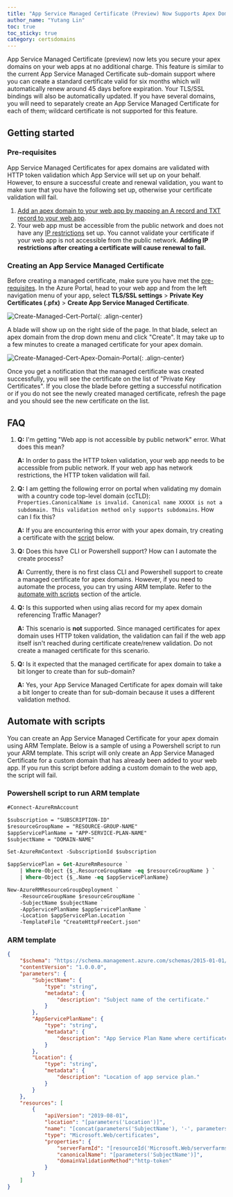 ```yaml
---
title: "App Service Managed Certificate (Preview) Now Supports Apex Domains"
author_name: "Yutang Lin"
toc: true
toc_sticky: true
category: certsdomains
---
```


App Service Managed Certificate (preview) now lets you secure your apex domains on your web apps at no additional charge. This feature is similar to the current App Service Managed Certificate sub-domain support where you can create a standard certificate valid for six months which will automatically renew around 45 days before expiration. Your TLS/SSL bindings will also be automatically updated. If you have several domains, you will need to separately create an App Service Managed Certificate for each of them; wildcard certificate is not supported for this feature.

## Getting started

### Pre-requisites <a name="pre-reqs"></a>
App Service Managed Certificates for apex domains are validated with HTTP token validation which App Service will set up on your behalf. However, to ensure a successful create and renewal validation, you want to make sure that you have the following set up, otherwise your certificate validation will fail.

1. [Add an apex domain to your web app by mapping an A record and TXT record to your web app](https://docs.microsoft.com/en-us/azure/app-service/app-service-web-tutorial-custom-domain#map-an-a-record). 
1. Your web app must be accessible from the public network and does not have any [IP restrictions](https://docs.microsoft.com/en-us/azure/app-service/app-service-ip-restrictions) set up. You cannot validate your certificate if your web app is not accessible from the public network. **Adding IP restrictions after creating a certificate will cause renewal to fail.**

### Creating an App Service Managed Certificate
Before creating a managed certificate, make sure you have met the [pre-requisites](#pre-reqs). In the Azure Portal, head to your web app and from the left navigation menu of your app, select **TLS/SSL settings** > **Private Key Certificates (.pfx)** > **Create App Service Managed Certificate**.

![Create-Managed-Cert-Portal]({{site.baseurl}}/media/2021/03/create-managed-cert.png){: .align-center}

A blade will show up on the right side of the page. In that blade, select an apex domain from the drop down menu and click "Create". It may take up to a few minutes to create a managed certificate for your apex domain.

![Create-Managed-Cert-Apex-Domain-Portal]({{site.baseurl}}/media/2021/03/create-managed-cert-apex-domain.png){: .align-center}

Once you get a notification that the managed certificate was created successfully, you will see the certificate on the list of "Private Key Certificates". If you close the blade before getting a successful notification or if you do not see the newly created managed certificate, refresh the page and you should see the new certificate on the list. 

## FAQ

1. **Q:** I'm getting "Web app is not accessible by public network" error. What does this mean?

    **A:** In order to pass the HTTP token validation, your web app needs to be accessible from public network. If your web app has network restrictions, the HTTP token validation will fail.

1. **Q:** I am getting the following error on portal when validating my domain with a country code top-level domain (ccTLD): `Properties.CanonicalName is invalid. Canonical name XXXXX is not a subdomain. This validation method only supports subdomains`. How can I fix this?

    **A:** If you are encountering this error with your apex domain, try creating a certificate with the [script](#automate-with-scripts) below.

1. **Q:** Does this have CLI or Powershell support? How can I automate the create process?

    **A:** Currently, there is no first class CLI and Powershell support to create a managed certificate for apex domains. However, if you need to automate the process, you can try using ARM template. Refer to the [automate with scripts](#automate-with-scripts) section of the article.

1. **Q:** Is this supported when using alias record for my apex domain referencing Traffic Manager?

    **A:** This scenario is **not** supported. Since managed certificates for apex domain uses HTTP token validation, the validation can fail if the web app itself isn't reached during certificate create/renew validation. Do not create a managed certificate for this scenario.

1. **Q:** Is it expected that the managed certificate for apex domain to take a bit longer to create than for sub-domain?

    **A:** Yes, your App Service Managed Certificate for apex domain will take a bit longer to create than for sub-domain because it uses a different validation method.

## Automate with scripts <a name="automate-with-scripts"></a>

You can create an App Service Managed Certificate for your apex domain using ARM Template. Below is a sample of using a Powershell script to run your ARM template. This script will only create an App Service Managed Certificate for a custom domain that has already been added to your web app. If you run this script before adding a custom domain to the web app, the script will fail.

### Powershell script to run ARM template

```ps
#Connect-AzureRmAccount

$subscription = "SUBSCRIPTION-ID"
$resourceGroupName = "RESOURCE-GROUP-NAME"
$appServicePlanName = "APP-SERVICE-PLAN-NAME"
$subjectName = "DOMAIN-NAME"

Set-AzureRmContext -SubscriptionId $subscription

$appServicePlan = Get-AzureRmResource `
    | Where-Object {$_.ResourceGroupName -eq $resourceGroupName } `
    | Where-Object {$_.Name -eq $appServicePlanName}

New-AzureRMResourceGroupDeployment `
    -ResourceGroupName $resourceGroupName `
    -SubjectName $subjectName `
    -AppServicePlanName $appServicePlanName `
    -Location $appServicePlan.Location `
    -TemplateFile "CreateHttpFreeCert.json" 

```

### ARM template

```json
{
    "$schema": "https://schema.management.azure.com/schemas/2015-01-01/deploymentTemplate.json#",
    "contentVersion": "1.0.0.0",
    "parameters": {
        "SubjectName": {
            "type": "string",
            "metadata": {
                "description": "Subject name of the certificate."
            }
        },
        "AppServicePlanName": {
            "type": "string",
            "metadata": {
                "description": "App Service Plan Name where certificate will be imported to."
            }
        },
        "Location": {
            "type": "string",
            "metadata": {
                "description": "Location of app service plan."
            }
        }
    },
    "resources": [
        {
            "apiVersion": "2019-08-01",
            "location": "[parameters('Location')]",
            "name": "[concat(parameters('SubjectName'), '-', parameters('AppServicePlanName'), '-', parameters('Location'))]",
            "type": "Microsoft.Web/certificates", 
            "properties": {
                "serverFarmId": "[resourceId('Microsoft.Web/serverfarms/', parameters('AppServicePlanName'))]",
                "canonicalName": "[parameters('SubjectName')]",
                "domainValidationMethod":"http-token"
            }
        }
    ]
}
```
